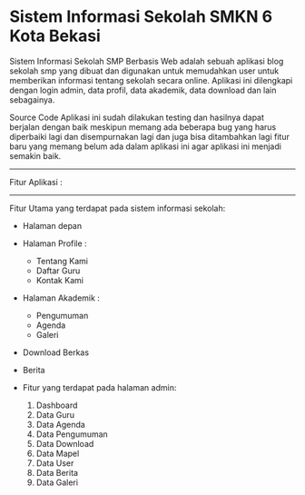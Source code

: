# Sistem Informasi Sekolah SMKN 6 Kota Bekasi

Sistem Informasi Sekolah SMP Berbasis Web adalah sebuah aplikasi blog sekolah smp yang dibuat dan digunakan untuk memudahkan user untuk memberikan informasi tentang sekolah secara online. Aplikasi ini dilengkapi dengan login admin, data profil, data akademik, data download dan lain sebagainya.

Source Code Aplikasi ini sudah dilakukan testing dan hasilnya dapat berjalan dengan baik meskipun memang ada beberapa bug yang harus diperbaiki lagi dan disempurnakan lagi dan juga bisa ditambahkan lagi fitur baru yang memang belum ada dalam aplikasi ini agar aplikasi ini menjadi semakin baik.

***
Fitur Aplikasi :
***
Fitur Utama yang terdapat pada sistem informasi sekolah:
- Halaman depan 
- Halaman Profile :
   - Tentang Kami
   - Daftar Guru
   - Kontak Kami
- Halaman Akademik :
   - Pengumuman
   - Agenda
   - Galeri
- Download Berkas
- Berita

- Fitur yang terdapat pada halaman admin:
   1. Dashboard
   2. Data Guru
   3. Data Agenda
   4. Data Pengumuman
   5. Data Download
   6. Data Mapel
   7. Data User
   8. Data Berita
   9. Data Galeri
